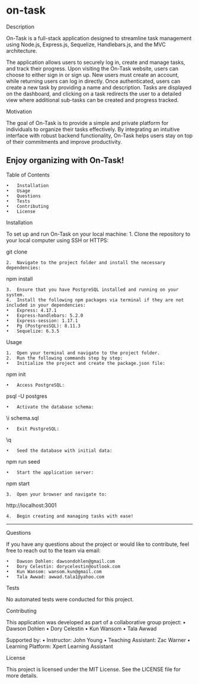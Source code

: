 # on-task

Description

On-Task is a full-stack application designed to streamline task management using Node.js, Express.js, Sequelize, Handlebars.js, and the MVC architecture.

The application allows users to securely log in, create and manage tasks, and track their progress. Upon visiting the On-Task website, users can choose to either sign in or sign up. New users must create an account, while returning users can log in directly. Once authenticated, users can create a new task by providing a name and description. Tasks are displayed on the dashboard, and clicking on a task redirects the user to a detailed view where additional sub-tasks can be created and progress tracked.

Motivation

The goal of On-Task is to provide a simple and private platform for individuals to organize their tasks effectively. By integrating an intuitive interface with robust backend functionality, On-Task helps users stay on top of their commitments and improve productivity.

Enjoy organizing with On-Task!
--------------------------------------------

Table of Contents

	•	Installation
	•	Usage
	•	Questions
	•	Tests
	•	Contributing
	•	License

Installation

To set up and run On-Task on your local machine:
	1.	Clone the repository to your local computer using SSH or HTTPS:

git clone <repository-url>


	2.	Navigate to the project folder and install the necessary dependencies:

npm install


	3.	Ensure that you have PostgreSQL installed and running on your system.
	4.	Install the following npm packages via terminal if they are not included in your dependencies:
	•	Express: 4.17.1
	•	Express-handlebars: 5.2.0
	•	Express-session: 1.17.1
	•	Pg (PostgresSQL): 8.11.3
	•	Sequelize: 6.3.5

Usage

	1.	Open your terminal and navigate to the project folder.
	2.	Run the following commands step by step:
	•	Initialize the project and create the package.json file:

npm init


	•	Access PostgreSQL:

psql -U postgres


	•	Activate the database schema:

\i schema.sql


	•	Exit PostgreSQL:

\q


	•	Seed the database with initial data:

npm run seed


	•	Start the application server:

npm start


	3.	Open your browser and navigate to:

http://localhost:3001


	4.	Begin creating and managing tasks with ease!
 --------------------------------------------------------
 

Questions

If you have any questions about the project or would like to contribute, feel free to reach out to the team via email:


	•	Dawson Dohlen: dawsondohlen@gmail.com
	•	Dory Celestin: dorycelestin@outlook.com
	•	Kun Wansom: wansom.kun@gmail.com
	•	Tala Awwad: awwad.tala1@yahoo.com

Tests

No automated tests were conducted for this project.

Contributing

This application was developed as part of a collaborative group project:
	•	Dawson Dohlen
	•	Dory Celestin
	•	Kun Wansom
	•	Tala Awwad

Supported by:
	•	Instructor: John Young
	•	Teaching Assistant: Zac Warner
	•	Learning Platform: Xpert Learning Assistant

License

This project is licensed under the MIT License. See the LICENSE file for more details.
